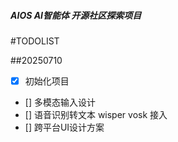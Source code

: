 ##### AIOS AI智能体 开源社区探索项目

#TODOLIST

##20250710
- [x] 初始化项目
- [] 多模态输入设计
- [] 语音识别转文本 wisper vosk 接入
- [] 跨平台UI设计方案